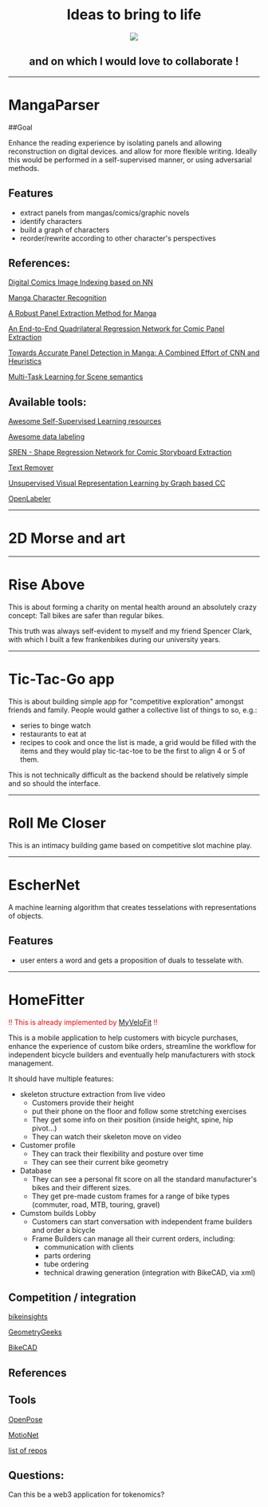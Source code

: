 <h1 align="center">Ideas to bring to life</h1>
<p align="center">
<img src="https://media1.thehungryjpeg.com/thumbs2/ori_27284_8d1618f1d11139a448bbaa68a647a99283307505_cartoon-teamwork-with-big-rocket.jpg">
</p>
<h2 align="center">and on which I would love to collaborate !</h2>

---
# MangaParser
##Goal

Enhance the reading experience by isolating panels and allowing reconstruction on digital devices.
and allow for more flexible writing.
Ideally this would be performed in a self-supervised manner, or using adversarial methods.

## Features
  * extract panels from mangas/comics/graphic novels
  * identify characters
  * build a graph of characters
  * reorder/rewrite according to other character's perspectives

## References:
[Digital Comics Image Indexing based on NN](https://www.semanticscholar.org/paper/Digital-Comics-Image-Indexing-Based-on-Deep-Nguyen-Rigaud/9a7784eea6bfa62bf2834ee0b87a3cdda46006f2)

[Manga Character Recognition](https://ieeexplore.ieee.org/abstract/document/9412282)

[A Robust Panel Extraction Method for Manga](https://dl.acm.org/doi/10.1145/2647868.2654990)

[An End-to-End Quadrilateral Regression Network for Comic Panel Extraction](https://dl.acm.org/doi/10.1145/3240508.3240555)

[Towards Accurate Panel Detection in Manga: A Combined Effort of CNN and Heuristics](https://www.springerprofessional.de/en/towards-accurate-panel-detection-in-manga-a-combined-effort-of-c/17527226)

[Multi-Task Learning for Scene semantics](https://arxiv.org/pdf/1705.07115.pdf)

## Available tools:

[Awesome Self-Supervised Learning resources](https://github.com/jason718/awesome-self-supervised-learning#image-representation-learning)

[Awesome data labeling](https://github.com/heartexlabs/awesome-data-labeling)

[SREN - Shape Regression Network for Comic Storyboard Extraction](http://philokey.github.io/sren.html)

[Text Remover](https://github.com/KUR-creative/SickZil-Machine)

[Unsupervised Visual Representation Learning by Graph based CC](https://github.com/dongli12/FeatureLearning)

[OpenLabeler](https://github.com/kinhong/OpenLabeler)

---
# 2D Morse and art

---
# Rise Above

This is about forming a charity on mental health around an absolutely crazy concept: 
Tall bikes are safer than regular bikes.

This truth was always self-evident to myself and my friend Spencer Clark, with which I built a few frankenbikes during 
our university years.

---
# Tic-Tac-Go app

  This is about building simple app for "competitive exploration" amongst friends and family. People would gather a 
  collective list of things to so, e.g.:
  * series to binge watch
  * restaurants to eat at
  * recipes to cook
and once the list is made, a grid would be filled with the items and they would play tic-tac-toe to be the first to align
4 or 5 of them.

This is not technically difficult as the backend should be relatively simple and so should the interface.

---
# Roll Me Closer

This is an intimacy building game based on competitive slot machine play.

---
# EscherNet

 A machine learning algorithm that creates tesselations with representations of objects.
 
## Features

* user enters a word and gets a proposition of duals to tesselate with.
---
# HomeFitter

<font color=red>!! This is already implemented by [MyVeloFit](https://www.myvelofit.com/?utm_source=insta&utm_medium=linktree&utm_campaign=home) !!</font>

  This is a mobile application to help customers with bicycle purchases, enhance the experience of custom bike orders,
  streamline the workflow for independent bicycle builders and eventually help manufacturers with stock management.

It should have multiple features:
* skeleton structure extraction from live video
  * Customers provide their height
  * put their phone on the floor and follow some stretching exercises
  * They get some info on their position (inside height, spine, hip pivot...)
  * They can watch their skeleton move on video
* Customer profile
  * They can track their flexibility and posture over time
  * They can see their current bike geometry
* Database
  * They can see a personal fit score on all the standard manufacturer's bikes and their different sizes.
  * They get pre-made custom frames for a range of bike types (commuter, road, MTB, touring, gravel)
* Cumstom builds Lobby
  * Customers can start conversation with independent frame builders and order a bicycle
  * Frame Builders can manage all their current orders, including:
    * communication with clients
    * parts ordering
    * tube ordering
    * technical drawing generation (integration with BikeCAD, via xml)


## Competition / integration
[bikeinsights](https://bikeinsights.com/)

[GeometryGeeks](https://geometrygeeks.bike/)

[BikeCAD](https://www.bikecad.ca/)

## References

## Tools

[OpenPose](https://github.com/CMU-Perceptual-Computing-Lab/openpose)

[MotioNet](https://github.com/Shimingyi/MotioNet)

[list of repos](https://github.com/topics/skeleton-tracking)

## Questions:
Can this be a web3 application for tokenomics?